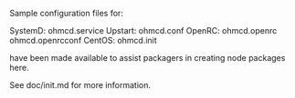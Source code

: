 Sample configuration files for:

SystemD: ohmcd.service
Upstart: ohmcd.conf
OpenRC:  ohmcd.openrc
         ohmcd.openrcconf
CentOS:  ohmcd.init

have been made available to assist packagers in creating node packages here.

See doc/init.md for more information.
